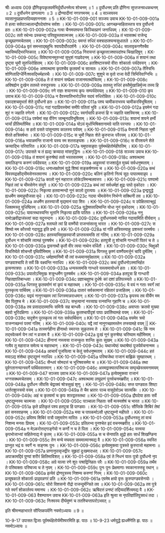 श्रीः
अध्यायः 009
द्रौणिकृपकृतवर्मभिर्दुर्योधनमेत्य शोचनम् ॥ 1 ॥ दुर्योधनम् प्रति द्रौणिना सुप्तजनवधकथनम् ॥ 2 ॥ दुर्योधनेन प्राणत्यागः ॥ 3 ॥ द्रौण्यादीनां नगरगमनम् ॥ 4 ॥ सञ्जयस्य व्यासानुग्रहप्राप्तदिव्यज्ञाननाशः ॥ 5 ॥
KK-10-01-009-001	सञ्जय उवाच 
KK-10-01-009-001a	ते हत्वा सर्वपाञ्चालान्द्रौपदेयांश्च सर्वशः ।
KK-10-01-009-001c	आगच्छन्सहितास्तत्र यत्र दुर्योधनो हतः ॥
KK-10-01-009-002a	गत्वा चैनमपश्यन्त किञ्चित्प्राणं जनाधिपम् ।
KK-10-01-009-002c	ततो रथेभ्यः प्रस्कन्द्य परिवव्रुस्तवात्मजम् ॥
KK-10-01-009-003a	तं भग्रसक्थं राजेन्द्र कृच्छ्रप्राणमचेतसम् ।
KK-10-01-009-003c	वमन्तं रुधिरं वक्त्रादपश्यन्वसुधातले ॥
KK-10-01-009-004a	वृतं समन्ताद्बहुभिः श्वापदैर्घोरदर्शनैः ।
KK-10-01-009-004c	सालावृकगणैश्चैव भक्षयिष्यद्भिरन्तिकात् ॥
KK-10-01-009-005a	निरायन्तं कृच्छ्रात्ताञ्श्वापदांश्च चिखादिषून् ।
KK-10-01-009-005c	विवेष्टमानमूरुभ्यां सुभृशं गाढवेदनम् ॥
KK-10-01-009-006a	तं शयानं तथा दृष्ट्वा भूमौ सुरुधिरोक्षितम् ।
KK-10-01-009-006c	हतशिष्टास्त्रयो वीराः शोकार्ताः पर्यदेवयन् ।
KK-10-01-009-006e	अश्वत्थामा कृपश्चैव कृतवर्मा च सात्वतः ॥
KK-10-01-009-007a	तैस्त्रिभिः शोणितादिग्धैर्निःश्वसद्भिर्महारथैः ।
KK-10-01-009-007c	शुशुभे स वृतो राजा वेदी त्रिभिरिवाग्निभिः ॥
KK-10-01-009-008a	ते तं शयानं सम्प्रेक्ष्य राजानमतथोचितम् ।
KK-10-01-009-008c	अविषह्येन दुःखेन ततस्ते रुरुदुस्त्रयः ॥
KK-10-01-009-009a	ततस्तु रुधिरं हस्तैर्मुखान्निर्मृज्य तस्य हि ।
KK-10-01-009-009c	रणे राज्ञः शयानस्य कृपः सम्पर्यदेवयत् ॥
KK-10-01-009-010	कृप उवाच 
KK-10-01-009-010a	न दैवस्यातिभारोऽस्ति यदयं रुधिरोक्षितः ।
KK-10-01-009-010c	एकादशचमूभर्ता शेते दुर्योधनो हतः ॥
KK-10-01-009-011a	पश्य चामीकराभस्य चामीकरविभूषिताम् ।
KK-10-01-009-011c	गदां गदाप्रियस्येमां समीपे पतितां भुवि ॥
KK-10-01-009-012a	इयमेनं गदा शूरं न जहाति रणेरणे ।
KK-10-01-009-012c	स्वर्गायापि व्रजन्तं हि न जहाति यशस्विनम् ॥
KK-10-01-009-013a	पश्येमां सह वीरेण जाम्बूनदविभूषिताम् ।
KK-10-01-009-013c	शयानां शयने हर्म्ये भार्यां प्रीतिमतीमिव ॥
KK-10-01-009-014a	योऽयं मूर्धाभिषिक्तानामग्रे याति परन्तपः ।
KK-10-01-009-014c	स हतो ग्रसते पांसून्पश्य कालस्य पर्ययम् ॥
KK-10-01-009-015a	येनाजौ निहता भूमौ शेरते क्षत्रियर्षभाः ।
KK-10-01-009-015c	स भूमौ निहतः शेते कुरुराजः परैरयम् ॥
KK-10-01-009-016a	भयान्नमन्ति राजानो यस्य स्म शतसङ्घशः ।
KK-10-01-009-016c	स वीरशयने शेते क्रव्याद्भिः परिवारितः ॥
KK-10-01-009-017a	यमुपासन्नृपाः पूर्वमर्थहेतोर्महीपतिम् ।
KK-10-01-009-017c	उपासते च तं ह्यद्य क्रव्यादा मांसगृद्धिनः ॥
KK-10-01-009-018	सञ्जय उवाच 
KK-10-01-009-018a	तं शयानं कुरुश्रेष्ठं ततो भरतसत्तमम् ।
KK-10-01-009-018c	अश्वत्थामा समालिङ्ग्य करुणं पर्यदेवयत् ॥
KK-10-01-009-019a	आहुस्त्वां राजशार्दूल मुख्यं सर्वधनुष्मताम् ।
KK-10-01-009-019c	धनाध्यक्षोपमं युद्धे शिष्यं सङ्कर्षणस्य च ॥
KK-10-01-009-020a	कथं विवरमद्राक्षीद्भीमसेनस्तवानघ ।
KK-10-01-009-020c	बलिनं कृतिनो नित्यं सूदः पापात्मवान्नृप ॥
KK-10-01-009-021a	कालो नूनं महाराज लोकेऽस्मिन्बलवत्तरः ।
KK-10-01-009-021c	पश्यामो निहतं त्वां च भीमसेनेन संयुगे ॥
KK-10-01-009-022a	कथं त्वां सर्वधर्मज्ञं क्षुद्रः पापो वृकोदरः ।
KK-10-01-009-022c	निकृत्या हतवान्मन्दो नूनं कालो दुरत्ययः ॥
KK-10-01-009-023a	द्वन्द्वयुद्धे ह्यधर्मेण समाहूयौजसा मृधे ।
KK-10-01-009-023c	गदया भीमसेनेन निर्भग्ने सक्थिनी तव ॥
KK-10-01-009-024a	अधर्मेण हतस्याजौ मृद्यमानं पदा शिरः ।
KK-10-01-009-024c	य उपेक्षितवान्क्षुद्रं धिक्तमस्तु युधिष्ठिरम् ॥
KK-10-01-009-025a	युद्धेष्वपवदिष्यन्ति योधा नूनं वृकोदरम् ।
KK-10-01-009-025c	यावत्स्थास्यन्ति भूतानि निकृत्या ह्यसि पातितः ॥
KK-10-01-009-026a	ननु रामोऽब्रवीद्राजंस्त्वां सदा यदुनन्दनः ।
KK-10-01-009-026c	दुर्योधनसमो नास्ति गदायामिति वीर्यवान् ॥
KK-10-01-009-027a	श्लाघते त्वां हि वार्ष्णेयो राजन्संसत्सु भारत ।
KK-10-01-009-027c	स शिष्यो मम कौरव्यो गदायुद्ध इति प्रभो ॥
KK-10-01-009-028a	यां गतिं क्षत्रियस्याहुः प्रशस्तां परमर्षयः ।
KK-10-01-009-028c	हतस्याभिमुखस्याजौ प्राप्तस्त्वमसि तां गतिम् ॥
KK-10-01-009-029a	दुर्योधन न शोचामि त्वामहं पुरुषर्षभ ।
KK-10-01-009-029c	हतपुत्रौ तु शोचामि गान्धारीं पितरं च ते ॥
KK-10-01-009-030a	द्वावनाथौ कृतौ वीर त्वया नाथेन वर्धितौ ।
KK-10-01-009-030c	भिक्षुकौ विचरिष्येते शोचन्तौ पृथिवीमिमाम् ॥
KK-10-01-009-031a	घिगस्तु कृष्णं वार्ष्णेयमर्जुनं चापि दुर्मतिम् ।
KK-10-01-009-031c	धर्मज्ञमानिमौ यौ त्वां वध्यमानमुपेक्षताम् ॥
KK-10-01-009-032a	पाण्डवाश्चापि ते सर्वे किं वक्ष्यन्ति नराधिप ।
KK-10-01-009-032c	कथं दुर्योधनोऽस्माभिर्हत इत्यनपत्रपाः ॥
KK-10-01-009-033a	धन्यस्त्वमसि गान्धारे यस्त्वमायोधने हतः ।
KK-10-01-009-033c	प्रयातोऽभिमुखः शत्रून्धर्मेण पुरुषर्षभ ॥
KK-10-01-009-034a	हतपुत्रा हि गान्धारी निहतज्ञातिबान्धवा ।
KK-10-01-009-034c	प्रज्ञाचक्षुश्च दुर्धर्षः कां दशां प्रतिपत्स्यते ॥
KK-10-01-009-035a	धिगस्तु कृतवर्माणं मां कृपं च महारथम् ।
KK-10-01-009-035c	ये वयं न गताः स्वर्गं त्वां पुरस्कृत्य पार्थिवम् ॥
KK-10-01-009-036a	दातारं सर्वकामानां रक्षितारं प्रजाहितम् ।
KK-10-01-009-036c	यद्वयं नानुगच्छाम त्वां धिगस्मान्नराधमान् ॥
KK-10-01-009-037a	कृपस्य तव वीर्येण मम चैव पितुश्च मे ।
KK-10-01-009-037c	सभृत्यानां नरव्याघ्र रत्नवन्ति गृहाणि च ॥
KK-10-01-009-038a	तव प्रसादादस्माभिः समित्रैः सह बान्धवैः ।
KK-10-01-009-038c	अवाप्ताः क्रतवो मुख्या बहवो भूरिदक्षिणाः ॥
KK-10-01-009-039a	कुतश्चापीदृशं पापाः प्रवर्तिष्यामहे वयम् ।
KK-10-01-009-039c	यादृशेन पुरस्कृत्य त्वं गतः सर्वपार्थिवान् ॥
KK-10-01-009-040a	वयमेव त्रयो राजन्गच्छन्तं परमां गतिम् ।
KK-10-01-009-040c	यद्वै त्वां नानुगच्छामस्तेन तप्स्यामहे वयम् ||
KK-10-01-009-041a	तत्स्वर्गहीना हीनार्थाः स्मरन्तः सुकृतस्य ते ।
KK-10-01-009-041c	किं नाम तद्भवेत्कर्म येन त्वां न व्रजाम वै ॥
KK-10-01-009-042a	दुःखं नूनं कुरुश्रेष्ठ चरिष्याम महीमिमाम् ।
KK-10-01-009-042c	हीनानां नस्त्वया राजन्कुतः शान्तिः कुतः सुखम् ॥
KK-10-01-009-043a	गत्वैव तु महाराज समेत्य च महारथान् ।
KK-10-01-009-043c	यथाज्येष्ठं यथाश्रेष्ठं पूजयेर्वचनान्मम ॥
KK-10-01-009-044a	आचार्यं पूजयित्वा च केतुं सर्वधनुष्मताम् ।
KK-10-01-009-044c	हतं मयाऽद्य शंशेथा दृष्टद्युम्नं नराधिप ॥
KK-10-01-009-045a	परिष्वजेथा राजानं बाह्लिकं सुमहारथम् ।
KK-10-01-009-045c	सैन्धवं सोमदत्तं च भूरिश्रवसमेव च ॥
KK-10-01-009-046a	तथा पूर्वगतानन्यान्स्वर्गे पार्थिवसत्तमान् ।
KK-10-01-009-046c	अस्मद्वाक्यात्परिष्वज्य सम्पृच्छेस्त्वमनामयम् ॥
KK-10-01-009-047	सञ्जय उवाच 
KK-10-01-009-047a	इत्येवमुक्त्वा राजानं भग्नसक्थमचेतसम् ।
KK-10-01-009-047c	अश्वत्थामा लघुप्राणं पुनर्वचनमब्रवीत् ॥
KK-10-01-009-048a	दुर्योधन जीवसि चेद्वाक्यं श्रोत्रसुखं शृणु ।
KK-10-01-009-048c	सप्त पाण्डवतः शिष्टा धार्तराष्ट्रास्त्रयो वयम् ॥
KK-10-01-009-049a	ते चैव भ्रातरः पञ्च वासुदेवोऽथ सात्यकिः ।
KK-10-01-009-049c	अहं च कृतवर्मा च कृपः शारद्वतस्तथा ॥
KK-10-01-009-050a	द्रौपदेया हताः सर्वे धृष्टद्युम्नस्य चात्मजाः ।
KK-10-01-009-050c	पाञ्चाला निहताः सर्वे मत्स्यशेषं च भारत ॥
KK-10-01-009-051a	कृते प्रतिकृतं पश्य हतपुत्रा हि पाण्डवाः ।
KK-10-01-009-051c	सौप्तिके शिबिरं तेषां हतं सनरवाहनम् ॥
KK-10-01-009-052a	मया च पापकर्माऽसौ धृष्टद्युम्नो महीपते ।
KK-10-01-009-052c	प्रविश्य शिबिरं रात्रौ पशुमारेण मारितः ॥
KK-10-01-009-053a	दुर्योधनस्तु तां वाचं निशम्य मनसः प्रियाम् ।
KK-10-01-009-053c	प्रतिलभ्य पुनश्चेत इदं वचनमब्रवीत् ॥
KK-10-01-009-054a	न मेऽकरोत्तद्गाङ्गेयो न कर्णो न च ते पिता ।
KK-10-01-009-054c	यत्त्वया कृपभोजाभ्यां सहितेनाद्य मे कृतम् ॥
KK-10-01-009-055a	स च सेनापतिः क्षुद्रो हतः सार्धं शिखण्डिना ।
KK-10-01-009-055c	तेन मन्ये मघवता सममात्मानमद्य वै ॥
KK-10-01-009-056a	स्वस्ति प्राप्नुत भद्रं वः स्वर्गे नः सङ्गमः पुनः ।
KK-10-01-009-056c	इत्येवमुक्त्वा पुत्रस्ते कुरुराजो महामनाः ॥
KK-10-01-009-057a	प्राणानुपासृजद्वीरः सुहृदां दुःखमादधत् ।
KK-10-01-009-057c	अपाक्रामद्दिवं पुण्यां शरीरं क्षितिमाविशत् ॥
KK-10-01-009-058a	एवं ते निधनं यातः पुत्रो दुर्योधनो नृप ।
KK-10-01-009-058c	अग्रे यात्वा रणे शूरः पश्राद्विनिहतः परैः ॥
KK-10-01-009-059a	तथैव ते परिष्वक्ताः परिष्वज्य च ते नृपम् ।
KK-10-01-009-059c	पुनः पुनः प्रेक्षमाणाः स्वकानारुरुहू रथान् ॥
KK-10-01-009-060a	इत्येवं द्रोणपुत्रस्य निशम्य करुणां गिरम् ।
KK-10-01-009-060c	प्रत्यूषकाले शोकार्ताः प्राद्रवन्नगरं प्रति ॥
KK-10-01-009-061a	एवमेष क्षयो वृत्तः कुरुपाण्डवसेनयोः ।
KK-10-01-009-061c	घोरो विशसनो रौद्रो राजन्दुर्मन्त्रिते तव ॥
KK-10-01-009-062a	तव पुत्रे गते स्वर्गं शोकार्तस्य ममानघ ।
KK-10-01-009-062c	ऋषिदत्तं प्रनष्टं तद्दिव्यदर्शित्वमद्य वै ॥
KK-10-01-009-063	वैशम्पायन उवाच 
KK-10-01-009-063a	इति श्रुत्वा स नृपतिर्ज्ञातिपुत्रवधं तदा ।
KK-10-01-009-063c	निःश्वस्य दीर्घमुष्णं च ततश्चिन्तापरोऽभवत् ॥

इति श्रीमन्महाभारते सौप्तिकपर्वणि नवमोऽध्यायः ॥ 9 ॥

10-9-17 उपासत द्विजाः पूर्वमर्थहेतोर्यमीश्वरमिति झ. पाठः ॥ 10-9-23 धर्मयुद्धे ह्यधर्मेणेति झ. पाठः ॥  नवमोऽध्यायः ॥

